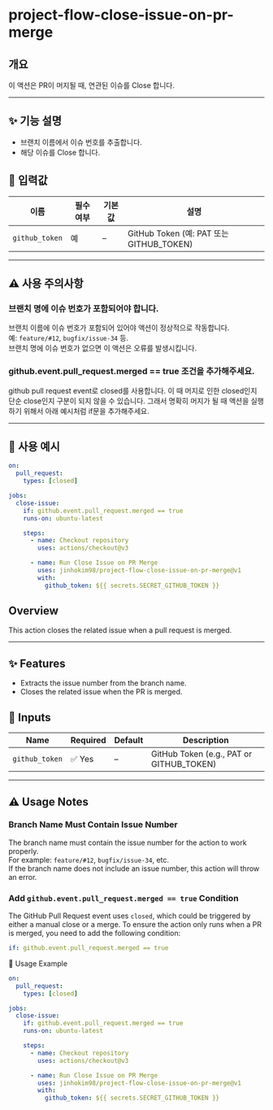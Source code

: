 # project-flow-close-issue-on-pr-merge

## 개요

이 액션은 PR이 머지될 때, 연관된 이슈를 Close 합니다.

---

## ✨ 기능 설명

- 브랜치 이름에서 이슈 번호를 추출합니다.
- 해당 이슈를 Close 합니다.

## 🧾 입력값

| 이름           | 필수 여부 | 기본값 | 설명                                     |
| -------------- | --------- | ------ | ---------------------------------------- |
| `github_token` | 예        | –      | GitHub Token (예: PAT 또는 GITHUB_TOKEN) |

---

## ⚠️ 사용 주의사항

### 브랜치 명에 이슈 번호가 포함되어야 합니다.

브랜치 이름에 이슈 번호가 포함되어 있어야 액션이 정상적으로 작동합니다.  
예: `feature/#12`, `bugfix/issue-34` 등.  
브랜치 명에 이슈 번호가 없으면 이 액션은 오류를 발생시킵니다.

### github.event.pull_request.merged == true 조건을 추가해주세요.

github pull request event로 closed를 사용합니다. 이 때 머지로 인한 closed인지 단순 close인지 구분이 되지 않을 수 있습니다. 그래서 명확히 머지가 될 때 액션을 실행하기 위해서 아래 예시처럼 if문을 추가해주세요.

---

## 🔁 사용 예시

```yaml
on:
  pull_request:
    types: [closed]

jobs:
  close-issue:
    if: github.event.pull_request.merged == true
    runs-on: ubuntu-latest

    steps:
      - name: Checkout repository
        uses: actions/checkout@v3

      - name: Run Close Issue on PR Merge
        uses: jinhokim98/project-flow-close-issue-on-pr-merge@v1
        with:
          github_token: ${{ secrets.SECRET_GITHUB_TOKEN }}
```

## Overview

This action closes the related issue when a pull request is merged.

---

## ✨ Features

- Extracts the issue number from the branch name.
- Closes the related issue when the PR is merged.

## 🧾 Inputs

| Name           | Required | Default | Description                              |
| -------------- | -------- | ------- | ---------------------------------------- |
| `github_token` | ✅ Yes   | –       | GitHub Token (e.g., PAT or GITHUB_TOKEN) |

---

## ⚠️ Usage Notes

### Branch Name Must Contain Issue Number

The branch name must contain the issue number for the action to work properly.  
For example: `feature/#12`, `bugfix/issue-34`, etc.  
If the branch name does not include an issue number, this action will throw an error.

### Add `github.event.pull_request.merged == true` Condition

The GitHub Pull Request event uses `closed`, which could be triggered by either a manual close or a merge. To ensure the action only runs when a PR is merged, you need to add the following condition:

```yaml
if: github.event.pull_request.merged == true
```

🔁 Usage Example

```yaml
on:
  pull_request:
    types: [closed]

jobs:
  close-issue:
    if: github.event.pull_request.merged == true
    runs-on: ubuntu-latest

    steps:
      - name: Checkout repository
        uses: actions/checkout@v3

      - name: Run Close Issue on PR Merge
        uses: jinhokim98/project-flow-close-issue-on-pr-merge@v1
        with:
          github_token: ${{ secrets.SECRET_GITHUB_TOKEN }}
```
